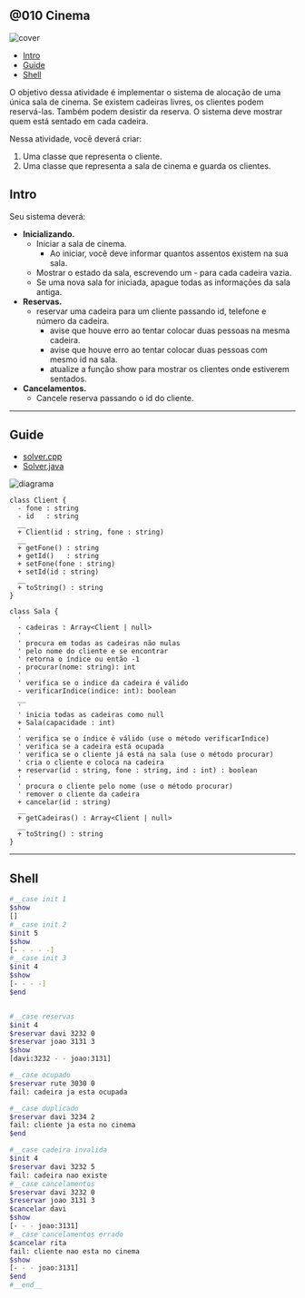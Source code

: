 ## @010 Cinema

![cover](https://raw.githubusercontent.com/qxcodepoo/arcade/master/base/010/cover.jpg)

[](toc)

- [Intro](#intro)
- [Guide](#guide)
- [Shell](#shell)
[](toc)

O objetivo dessa atividade é implementar o sistema de alocação de uma única sala de cinema. Se existem cadeiras livres, os clientes podem reservá-las. Também podem desistir da reserva. O sistema deve mostrar quem está sentado em cada cadeira.

Nessa atividade, você deverá criar:

1. Uma classe que representa o cliente.
2. Uma classe que representa a sala de cinema e guarda os clientes.

## Intro

Seu sistema deverá:

- **Inicializando.**
  - Iniciar a sala de cinema.
    - Ao iniciar, você deve informar quantos assentos existem na sua sala.
  - Mostrar o estado da sala, escrevendo um - para cada cadeira vazia.
  - Se uma nova sala for iniciada, apague todas as informações da sala antiga.
- **Reservas.**
  - reservar uma cadeira para um cliente passando id, telefone e número da cadeira.
    - avise que houve erro ao tentar colocar duas pessoas na mesma cadeira.
    - avise que houve erro ao tentar colocar duas pessoas com mesmo id na sala.
    - atualize a função show para mostrar os clientes onde estiverem sentados.
- **Cancelamentos.**
  - Cancele reserva passando o id do cliente.

***

## Guide

- [solver.cpp](https://raw.githubusercontent.com/qxcodepoo/arcade/master/base/010/.cache/draft.cpp)
- [Solver.java](https://raw.githubusercontent.com/qxcodepoo/arcade/master/base/010/.cache/draft.java)

![diagrama](https://raw.githubusercontent.com/qxcodepoo/arcade/master/base/010/diagrama.png)

[](load)[](https://raw.githubusercontent.com/qxcodepoo/arcade/master/base/010/diagrama.puml)[](plantuml:fenced:filter)

```plantuml
class Client {
  - fone : string
  - id   : string
  __
  + Client(id : string, fone : string)
  __
  + getFone() : string
  + getId()   : string
  + setFone(fone : string)
  + setId(id : string)
  __
  + toString() : string
}

class Sala {
  '
  - cadeiras : Array<Client | null>
  '
  ' procura em todas as cadeiras não nulas
  ' pelo nome do cliente e se encontrar
  ' retorna o índice ou então -1
  - procurar(nome: string): int
  '
  ' verifica se o indice da cadeira é válido
  - verificarIndice(indice: int): boolean
  __
  '
  ' inicia todas as cadeiras como null
  + Sala(capacidade : int)
  '
  ' verifica se o índice é válido (use o método verificarIndice)
  ' verifica se a cadeira está ocupada
  ' verifica se o cliente já está na sala (use o método procurar)
  ' cria o cliente e coloca na cadeira
  + reservar(id : string, fone : string, ind : int) : boolean
  '
  ' procura o cliente pelo nome (use o método procurar)
  ' remover o cliente da cadeira
  + cancelar(id : string)
  __
  + getCadeiras() : Array<Client | null>
  __
  + toString() : string
}
```

[](load)

***

## Shell

```bash
#__case init 1
$show
[]
#__case init 2
$init 5
$show
[- - - - -]
#__case init 3
$init 4
$show
[- - - -]
$end
```

```sh

#__case reservas
$init 4
$reservar davi 3232 0
$reservar joao 3131 3
$show
[davi:3232 - - joao:3131]

#__case ocupado
$reservar rute 3030 0
fail: cadeira ja esta ocupada

#__case duplicado
$reservar davi 3234 2
fail: cliente ja esta no cinema
$end
```

```sh
#__case cadeira invalida
$init 4
$reservar davi 3232 5
fail: cadeira nao existe
#__case cancelamentos
$reservar davi 3232 0
$reservar joao 3131 3
$cancelar davi
$show
[- - - joao:3131]
#__case cancelamentos errado
$cancelar rita
fail: cliente nao esta no cinema
$show
[- - - joao:3131]
$end
#__end__
```
